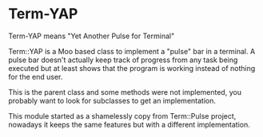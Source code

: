 # Term-YAP
Term-YAP means "Yet Another Pulse for Terminal"

Term::YAP is a Moo based class to implement a "pulse" bar in a terminal. A pulse bar doesn't actually keep track of progress from any task being executed but at least shows that the program is working instead of nothing for the end user.

This is the parent class and some methods were not implemented, you probably want to look for subclasses to get an implementation.

This module started as a shamelessly copy from Term::Pulse project, nowadays it keeps the same features but with a different implementation.
